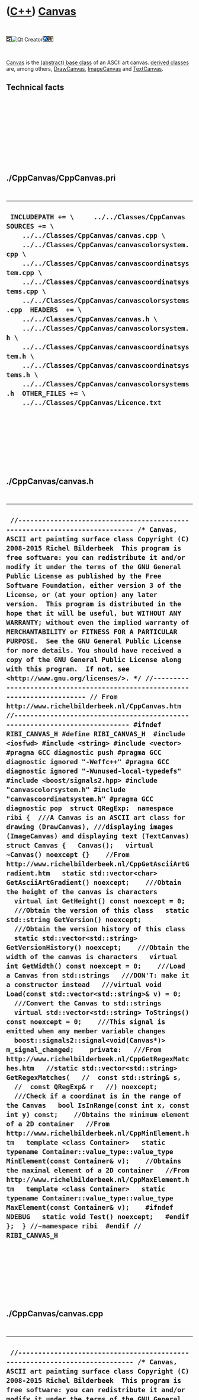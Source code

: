 



 

 

 

 

 

([C++](Cpp.htm)) [Canvas](CppCanvas.htm)
========================================

 

![STL](PicStl.png)![Qt
Creator](PicQtCreator.png)![Lubuntu](PicLubuntu.png)![Windows](PicWindows.png)

 

[Canvas](CppCanvas.htm) is the [(abstract) base
class](CppAbstractBaseClass.htm) of an ASCII art canvas. [derived
classes](CppDerivedClass.htm) are, among others,
[DrawCanvas](CppDrawCanvas.htm), [ImageCanvas](CppImageCanvas.htm) and
[TextCanvas](CppTextCanvas.htm).

Technical facts
---------------

 

 

 

 

 

 

./CppCanvas/CppCanvas.pri
-------------------------

 

  ----------------------------------------------------------------------------------------------------------------------------------------------------------------------------------------------------------------------------------------------------------------------------------------------------------------------------------------------------------------------------------------------------------------------------------------------------------------------------------------------------------------------------------------------------------------------------------------------------------------------------------------------------------------
  ` INCLUDEPATH += \     ../../Classes/CppCanvas  SOURCES += \     ../../Classes/CppCanvas/canvas.cpp \     ../../Classes/CppCanvas/canvascolorsystem.cpp \     ../../Classes/CppCanvas/canvascoordinatsystem.cpp \     ../../Classes/CppCanvas/canvascoordinatsystems.cpp \     ../../Classes/CppCanvas/canvascolorsystems.cpp  HEADERS  += \     ../../Classes/CppCanvas/canvas.h \     ../../Classes/CppCanvas/canvascolorsystem.h \     ../../Classes/CppCanvas/canvascoordinatsystem.h \     ../../Classes/CppCanvas/canvascoordinatsystems.h \     ../../Classes/CppCanvas/canvascolorsystems.h  OTHER_FILES += \     ../../Classes/CppCanvas/Licence.txt`
  ----------------------------------------------------------------------------------------------------------------------------------------------------------------------------------------------------------------------------------------------------------------------------------------------------------------------------------------------------------------------------------------------------------------------------------------------------------------------------------------------------------------------------------------------------------------------------------------------------------------------------------------------------------------

 

 

 

 

 

./CppCanvas/canvas.h
--------------------

 

  -------------------------------------------------------------------------------------------------------------------------------------------------------------------------------------------------------------------------------------------------------------------------------------------------------------------------------------------------------------------------------------------------------------------------------------------------------------------------------------------------------------------------------------------------------------------------------------------------------------------------------------------------------------------------------------------------------------------------------------------------------------------------------------------------------------------------------------------------------------------------------------------------------------------------------------------------------------------------------------------------------------------------------------------------------------------------------------------------------------------------------------------------------------------------------------------------------------------------------------------------------------------------------------------------------------------------------------------------------------------------------------------------------------------------------------------------------------------------------------------------------------------------------------------------------------------------------------------------------------------------------------------------------------------------------------------------------------------------------------------------------------------------------------------------------------------------------------------------------------------------------------------------------------------------------------------------------------------------------------------------------------------------------------------------------------------------------------------------------------------------------------------------------------------------------------------------------------------------------------------------------------------------------------------------------------------------------------------------------------------------------------------------------------------------------------------------------------------------------------------------------------------------------------------------------------------------------------------------------------------------------------------------------------------------------------------------------------------------------------------------------------------------------------------------------------------------------------------------------------------------------------------------------------------------------------------------------------------------------------------------------------------------------------------------------------------------------------------------------------------------------------------------------------------------------------------------------------------------------------------------------------------------------------------------------------------------------------------------------------------------------------------------------------------------------------------
  ` //--------------------------------------------------------------------------- /* Canvas, ASCII art painting surface class Copyright (C) 2008-2015 Richel Bilderbeek  This program is free software: you can redistribute it and/or modify it under the terms of the GNU General Public License as published by the Free Software Foundation, either version 3 of the License, or (at your option) any later version.  This program is distributed in the hope that it will be useful, but WITHOUT ANY WARRANTY; without even the implied warranty of MERCHANTABILITY or FITNESS FOR A PARTICULAR PURPOSE.  See the GNU General Public License for more details. You should have received a copy of the GNU General Public License along with this program.  If not, see <http://www.gnu.org/licenses/>. */ //--------------------------------------------------------------------------- // From http://www.richelbilderbeek.nl/CppCanvas.htm //--------------------------------------------------------------------------- #ifndef RIBI_CANVAS_H #define RIBI_CANVAS_H  #include <iosfwd> #include <string> #include <vector>  #pragma GCC diagnostic push #pragma GCC diagnostic ignored "-Weffc++" #pragma GCC diagnostic ignored "-Wunused-local-typedefs" #include <boost/signals2.hpp> #include "canvascolorsystem.h" #include "canvascoordinatsystem.h" #pragma GCC diagnostic pop  struct QRegExp;  namespace ribi {  ///A Canvas is an ASCII art class for drawing (DrawCanvas), ///displaying images (ImageCanvas) and displaying text (TextCanvas) struct Canvas {   Canvas();   virtual ~Canvas() noexcept {}    //From http://www.richelbilderbeek.nl/CppGetAsciiArtGradient.htm   static std::vector<char> GetAsciiArtGradient() noexcept;    ///Obtain the height of the canvas is characters   virtual int GetHeight() const noexcept = 0;    ///Obtain the version of this class   static std::string GetVersion() noexcept;    ///Obtain the version history of this class   static std::vector<std::string> GetVersionHistory() noexcept;    ///Obtain the width of the canvas is characters   virtual int GetWidth() const noexcept = 0;    ///Load a Canvas from std::strings   ///DON'T: make it a constructor instead   ///virtual void Load(const std::vector<std::string>& v) = 0;    ///Convert the Canvas to std::strings   virtual std::vector<std::string> ToStrings() const noexcept = 0;    ///This signal is emitted when any member variable changes   boost::signals2::signal<void(Canvas*)> m_signal_changed;    private:   ///From http://www.richelbilderbeek.nl/CppGetRegexMatches.htm   //static std::vector<std::string> GetRegexMatches(   //  const std::string& s,   //  const QRegExp& r   //) noexcept;    ///Check if a coordinat is in the range of the Canvas   bool IsInRange(const int x, const int y) const;    //Obtains the minimum element of a 2D container   //From http://www.richelbilderbeek.nl/CppMinElement.htm   template <class Container>   static typename Container::value_type::value_type MinElement(const Container& v);    //Obtains the maximal element of a 2D container   //From http://www.richelbilderbeek.nl/CppMaxElement.htm   template <class Container>   static typename Container::value_type::value_type MaxElement(const Container& v);    #ifndef NDEBUG   static void Test() noexcept;   #endif };  } //~namespace ribi  #endif // RIBI_CANVAS_H`
  -------------------------------------------------------------------------------------------------------------------------------------------------------------------------------------------------------------------------------------------------------------------------------------------------------------------------------------------------------------------------------------------------------------------------------------------------------------------------------------------------------------------------------------------------------------------------------------------------------------------------------------------------------------------------------------------------------------------------------------------------------------------------------------------------------------------------------------------------------------------------------------------------------------------------------------------------------------------------------------------------------------------------------------------------------------------------------------------------------------------------------------------------------------------------------------------------------------------------------------------------------------------------------------------------------------------------------------------------------------------------------------------------------------------------------------------------------------------------------------------------------------------------------------------------------------------------------------------------------------------------------------------------------------------------------------------------------------------------------------------------------------------------------------------------------------------------------------------------------------------------------------------------------------------------------------------------------------------------------------------------------------------------------------------------------------------------------------------------------------------------------------------------------------------------------------------------------------------------------------------------------------------------------------------------------------------------------------------------------------------------------------------------------------------------------------------------------------------------------------------------------------------------------------------------------------------------------------------------------------------------------------------------------------------------------------------------------------------------------------------------------------------------------------------------------------------------------------------------------------------------------------------------------------------------------------------------------------------------------------------------------------------------------------------------------------------------------------------------------------------------------------------------------------------------------------------------------------------------------------------------------------------------------------------------------------------------------------------------------------------------------------------------------------------------------------------

 

 

 

 

 

./CppCanvas/canvas.cpp
----------------------

 

  ------------------------------------------------------------------------------------------------------------------------------------------------------------------------------------------------------------------------------------------------------------------------------------------------------------------------------------------------------------------------------------------------------------------------------------------------------------------------------------------------------------------------------------------------------------------------------------------------------------------------------------------------------------------------------------------------------------------------------------------------------------------------------------------------------------------------------------------------------------------------------------------------------------------------------------------------------------------------------------------------------------------------------------------------------------------------------------------------------------------------------------------------------------------------------------------------------------------------------------------------------------------------------------------------------------------------------------------------------------------------------------------------------------------------------------------------------------------------------------------------------------------------------------------------------------------------------------------------------------------------------------------------------------------------------------------------------------------------------------------------------------------------------------------------------------------------------------------------------------------------------------------------------------------------------------------------------------------------------------------------------------------------------------------------------------------------------------------------------------------------------------------------------------------------------------------------------------------------------------------------------------------------------------------------------------------------------------------------------------------------------------------------------------------------------------------------------------------------------------------------------------------------------------------------------------------------------------------------------------------------------------------------------------------------------------------------------------------------------------------------------------------------------------------------------------------------------------------------------------------------------------------------------------------------------------------------------------------------------------------------------------------------------------------------------------------------------------------------------------------------------------------------------------------------------------------------------------------------------------------------------------------------------------------------------------------------------------------------------------------------------------------------------------------------------------------------------------------------------------------------------------------------------------------------------------------------------------------------------------------------------------------------------------------------------------------------------------------------------------------------------
  ``  //--------------------------------------------------------------------------- /* Canvas, ASCII art painting surface class Copyright (C) 2008-2015 Richel Bilderbeek  This program is free software: you can redistribute it and/or modify it under the terms of the GNU General Public License as published by the Free Software Foundation, either version 3 of the License, or (at your option) any later version.  This program is distributed in the hope that it will be useful, but WITHOUT ANY WARRANTY; without even the implied warranty of MERCHANTABILITY or FITNESS FOR A PARTICULAR PURPOSE.  See the GNU General Public License for more details. You should have received a copy of the GNU General Public License along with this program.  If not, see <http://www.gnu.org/licenses/>. */ //--------------------------------------------------------------------------- // From http://www.richelbilderbeek.nl/CppCanvas.htm //--------------------------------------------------------------------------- #include "canvas.h"  #include <iostream> #include <cassert> #include <cmath> #include <algorithm> #include <functional> #include <iterator>  #pragma GCC diagnostic push #pragma GCC diagnostic ignored "-Weffc++" #pragma GCC diagnostic ignored "-Wunused-local-typedefs" #pragma GCC diagnostic ignored "-Wunused-but-set-parameter" #include <boost/math/constants/constants.hpp> #include <boost/algorithm/string/split.hpp>  #include <QString> #include <QRegExp>  #include "canvascolorsystems.h" #include "canvascoordinatsystems.h" #include "fileio.h" #include "trace.h"  #pragma GCC diagnostic pop  ribi::Canvas::Canvas()   : m_signal_changed{} {  }  std::vector<char> ribi::Canvas::GetAsciiArtGradient() noexcept {   return { 'M','N','m','d','h','y','s','o','+','/',':','-','.','`',' ' }; }  std::string ribi::Canvas::GetVersion() noexcept {   return "1.0"; }  std::vector<std::string> ribi::Canvas::GetVersionHistory() noexcept {   return {     "2014-01-10: version 1.0: initial version, split up from DrawCanvas"   }; }  template <class Container> typename Container::value_type::value_type ribi::Canvas::MinElement(const Container& v) {   assert(v.empty() == false && "Container must have a size");   //Obtain an initial lowest value   typename Container::value_type::value_type minValue     = *(std::min_element(v[0].begin(),v[0].end()));    //Set the iterators   const typename Container::const_iterator rowEnd = v.end();   typename Container::const_iterator row = v.begin();   ++row; //Move to the next position, as index 0 is already read from    for ( ; row != rowEnd; ++row) //row is already initialized   {     const typename Container::value_type::value_type localMinVal       = *(std::min_element(row->begin(),row->end()));     if (localMinVal < minValue) minValue = localMinVal;   }   return minValue; }  template <class Container> typename Container::value_type::value_type ribi::Canvas::MaxElement(const Container& v) {   assert(v.empty() == false && "Container must have a size");    //Obtain an initial heighest value   typename Container::value_type::value_type maxValue     = *(std::max_element(v[0].begin(),v[0].end()));    //Set the iterators   const typename Container::const_iterator rowEnd = v.end();   typename Container::const_iterator row = v.begin();   ++row; //Move to the next position, as index 0 is already read from   for ( ; row != rowEnd; ++row) //row is already initialized   {     const typename Container::value_type::value_type localMaxVal       = *(std::max_element(row->begin(),row->end()));     if (localMaxVal > maxValue) maxValue = localMaxVal;   }   return maxValue; } ``
  ------------------------------------------------------------------------------------------------------------------------------------------------------------------------------------------------------------------------------------------------------------------------------------------------------------------------------------------------------------------------------------------------------------------------------------------------------------------------------------------------------------------------------------------------------------------------------------------------------------------------------------------------------------------------------------------------------------------------------------------------------------------------------------------------------------------------------------------------------------------------------------------------------------------------------------------------------------------------------------------------------------------------------------------------------------------------------------------------------------------------------------------------------------------------------------------------------------------------------------------------------------------------------------------------------------------------------------------------------------------------------------------------------------------------------------------------------------------------------------------------------------------------------------------------------------------------------------------------------------------------------------------------------------------------------------------------------------------------------------------------------------------------------------------------------------------------------------------------------------------------------------------------------------------------------------------------------------------------------------------------------------------------------------------------------------------------------------------------------------------------------------------------------------------------------------------------------------------------------------------------------------------------------------------------------------------------------------------------------------------------------------------------------------------------------------------------------------------------------------------------------------------------------------------------------------------------------------------------------------------------------------------------------------------------------------------------------------------------------------------------------------------------------------------------------------------------------------------------------------------------------------------------------------------------------------------------------------------------------------------------------------------------------------------------------------------------------------------------------------------------------------------------------------------------------------------------------------------------------------------------------------------------------------------------------------------------------------------------------------------------------------------------------------------------------------------------------------------------------------------------------------------------------------------------------------------------------------------------------------------------------------------------------------------------------------------------------------------------------------------------------

 

 

 

 

 

./CppCanvas/canvascolorsystem.h
-------------------------------

 

  -----------------------------------------------------------------------------------------------------------------------------------------------------------------------------------------------------------------------------------------------------------------------------------------------------------------------------------------------------------------------------
  ` #ifndef RIBI_CANVASCOLORSYSTEM_H #define RIBI_CANVASCOLORSYSTEM_H  namespace ribi {  ///The color system used to draw on a Canvas: ///- normal: full/drawn is displayed by M ///- invert: empty/non-drawn is displayed by M enum class CanvasColorSystem {   normal,   invert,    n_types //Used for testing };  } //~namespace ribi  #endif // RIBI_CANVASCOLORSYSTEM_H`
  -----------------------------------------------------------------------------------------------------------------------------------------------------------------------------------------------------------------------------------------------------------------------------------------------------------------------------------------------------------------------------

 

 

 

 

 

./CppCanvas/canvascolorsystem.cpp
---------------------------------

 

  -----------------------------------
  ` #include "canvascolorsystem.h"`
  -----------------------------------

 

 

 

 

 

./CppCanvas/canvascolorsystems.h
--------------------------------

 

  -------------------------------------------------------------------------------------------------------------------------------------------------------------------------------------------------------------------------------------------------------------------------------------------------------------------------------------------------------------------------------------------------------------------------------------------------------------------------------------------------------------------------------------------------------------------------------------------------------------------------------------------------------------------------------------------------------------------------------------------------------------------------------------------------------------------------------------------------------------
  ` #ifndef RIBI_CANVASCOLORSYSTEMS_H #define RIBI_CANVASCOLORSYSTEMS_H  #include <string> #include <vector>  #include "canvascolorsystem.h"  #pragma GCC diagnostic push #pragma GCC diagnostic ignored "-Weffc++" #pragma GCC diagnostic ignored "-Wunused-local-typedefs" #include <boost/bimap.hpp> #pragma GCC diagnostic pop  namespace ribi {  struct CanvasColorSystems {   CanvasColorSystems();    std::vector<CanvasColorSystem> GetAll() const noexcept;   std::string ToStr(const CanvasColorSystem s) const noexcept;   CanvasColorSystem ToType(const std::string& s) const;    private:   static boost::bimap<CanvasColorSystem,std::string> m_map;   static boost::bimap<CanvasColorSystem,std::string> CreateMap();    #ifndef NDEBUG   static void Test() noexcept;   #endif };  } //~namespace ribi  #endif // RIBI_CANVASCOLORSYSTEMS_H`
  -------------------------------------------------------------------------------------------------------------------------------------------------------------------------------------------------------------------------------------------------------------------------------------------------------------------------------------------------------------------------------------------------------------------------------------------------------------------------------------------------------------------------------------------------------------------------------------------------------------------------------------------------------------------------------------------------------------------------------------------------------------------------------------------------------------------------------------------------------------

 

 

 

 

 

./CppCanvas/canvascolorsystems.cpp
----------------------------------

 

  -------------------------------------------------------------------------------------------------------------------------------------------------------------------------------------------------------------------------------------------------------------------------------------------------------------------------------------------------------------------------------------------------------------------------------------------------------------------------------------------------------------------------------------------------------------------------------------------------------------------------------------------------------------------------------------------------------------------------------------------------------------------------------------------------------------------------------------------------------------------------------------------------------------------------------------------------------------------------------------------------------------------------------------------------------------------------------------------------------------------------------------------------------------------------------------------------------------------------------------------------------------------------------------------------------------------------------------------------------------------------------------------------------------------------------------------------------------------------------------------------------------------------------------------------------------------------------------------------------------------------------------------------------------------------------------------------------------------------------------------------------------------------------------------------------------------------------------------------------------------------------------------------------------------------------------------------------------------------------------------------------------------------------------------------------------------------------------------------------------------------------------------------------------------------------
  ` #include "canvascolorsystems.h"  #include <cassert>  #include "testtimer.h" #include "trace.h"  boost::bimap<ribi::CanvasColorSystem,std::string> ribi::CanvasColorSystems::m_map;  ribi::CanvasColorSystems::CanvasColorSystems() {   #ifndef NDEBUG   Test();   #endif }  boost::bimap<ribi::CanvasColorSystem,std::string> ribi::CanvasColorSystems::CreateMap() {   boost::bimap<CanvasColorSystem,std::string> m;   m.insert(boost::bimap<CanvasColorSystem,std::string>::value_type(     CanvasColorSystem::invert,"invert"));   m.insert(boost::bimap<CanvasColorSystem,std::string>::value_type(     CanvasColorSystem::normal,"normal"));   return m; }  std::vector<ribi::CanvasColorSystem> ribi::CanvasColorSystems::GetAll() const noexcept {   const std::vector<CanvasColorSystem> v {     CanvasColorSystem::invert,     CanvasColorSystem::normal   };   assert(static_cast<int>(v.size()) == static_cast<int>(CanvasColorSystem::n_types));   return v; }  #ifndef NDEBUG void ribi::CanvasColorSystems::Test() noexcept {   {     static bool is_tested{false};     if (is_tested) return;     is_tested = true;   }   const TestTimer test_timer(__func__,__FILE__,1.0);   const std::vector<CanvasColorSystem> v = CanvasColorSystems().GetAll();   const std::size_t sz = v.size();   for (std::size_t i=0; i!=sz; ++i)   {     assert(i < v.size());     const CanvasColorSystem t = v[i];     const std::string s = CanvasColorSystems().ToStr(t);     assert(!s.empty());     const CanvasColorSystem u = CanvasColorSystems().ToType(s);     assert(u == t);   } } #endif  std::string ribi::CanvasColorSystems::ToStr(const CanvasColorSystem type) const noexcept {   if (m_map.left.empty()) m_map = CreateMap();   assert(!m_map.left.empty());   assert(m_map.left.count(type));   const std::string s = m_map.left.find(type)->second;   return s; }  ribi::CanvasColorSystem ribi::CanvasColorSystems::ToType(const std::string& s) const {   if (m_map.right.empty()) m_map = CreateMap();   assert(!m_map.right.empty());   assert(m_map.right.count(s) == 1);   const CanvasColorSystem t = m_map.right.find(s)->second;   return t; }`
  -------------------------------------------------------------------------------------------------------------------------------------------------------------------------------------------------------------------------------------------------------------------------------------------------------------------------------------------------------------------------------------------------------------------------------------------------------------------------------------------------------------------------------------------------------------------------------------------------------------------------------------------------------------------------------------------------------------------------------------------------------------------------------------------------------------------------------------------------------------------------------------------------------------------------------------------------------------------------------------------------------------------------------------------------------------------------------------------------------------------------------------------------------------------------------------------------------------------------------------------------------------------------------------------------------------------------------------------------------------------------------------------------------------------------------------------------------------------------------------------------------------------------------------------------------------------------------------------------------------------------------------------------------------------------------------------------------------------------------------------------------------------------------------------------------------------------------------------------------------------------------------------------------------------------------------------------------------------------------------------------------------------------------------------------------------------------------------------------------------------------------------------------------------------------------

 

 

 

 

 

./CppCanvas/canvascoordinatsystem.h
-----------------------------------

 

  --------------------------------------------------------------------------------------------------------------------------------------------------------------------------------------------------------------------------------------------------------------------------------------------------------------------------------------------------------------------------------------------------------------------------------------------------------------------------------
  ` #ifndef RIBI_CANVASCOORDINATSYSTEM_H #define RIBI_CANVASCOORDINATSYSTEM_H  namespace ribi {  ///The coordinat system used in displayal: ///- screen: origin is at top-left of the screen ///- graph: origin is at bottom-left of the screen enum class CanvasCoordinatSystem {   graph,   screen,    n_types //Used for testing };  ///View canvascoordinatsystem.h for functions to work with this enum class  } //~namespace ribi  #endif // RIBI_CANVASCOORDINATSYSTEM_H`
  --------------------------------------------------------------------------------------------------------------------------------------------------------------------------------------------------------------------------------------------------------------------------------------------------------------------------------------------------------------------------------------------------------------------------------------------------------------------------------

 

 

 

 

 

./CppCanvas/canvascoordinatsystem.cpp
-------------------------------------

 

  ---------------------------------------
  ` #include "canvascoordinatsystem.h"`
  ---------------------------------------

 

 

 

 

 

./CppCanvas/canvascoordinatsystems.h
------------------------------------

 

  ----------------------------------------------------------------------------------------------------------------------------------------------------------------------------------------------------------------------------------------------------------------------------------------------------------------------------------------------------------------------------------------------------------------------------------------------------------------------------------------------------------------------------------------------------------------------------------------------------------------------------------------------------------------------------------------------------------------------------------------------------------------------------------------------------------------------------------------------------------------------------------------------------------
  ` #ifndef RIBI_CANVASCOORDINATSYSTEMS_H #define RIBI_CANVASCOORDINATSYSTEMS_H  #include <string> #include <vector>   #pragma GCC diagnostic push #pragma GCC diagnostic ignored "-Weffc++" #pragma GCC diagnostic ignored "-Wunused-local-typedefs" #include <boost/bimap.hpp>  #include "canvascoordinatsystem.h" #pragma GCC diagnostic pop  namespace ribi {  struct CanvasCoordinatSystems {   CanvasCoordinatSystems();    std::vector<CanvasCoordinatSystem> GetAll() const noexcept;   std::string ToStr(const CanvasCoordinatSystem s) const noexcept;   CanvasCoordinatSystem ToType(const std::string& s) const;    private:   static boost::bimap<CanvasCoordinatSystem,std::string> m_map;   static boost::bimap<CanvasCoordinatSystem,std::string> CreateMap();    #ifndef NDEBUG   static void Test() noexcept;   #endif };  } //~namespace ribi  #endif // RIBI_CANVASCOORDINATSYSTEMS_H`
  ----------------------------------------------------------------------------------------------------------------------------------------------------------------------------------------------------------------------------------------------------------------------------------------------------------------------------------------------------------------------------------------------------------------------------------------------------------------------------------------------------------------------------------------------------------------------------------------------------------------------------------------------------------------------------------------------------------------------------------------------------------------------------------------------------------------------------------------------------------------------------------------------------------

 

 

 

 

 

./CppCanvas/canvascoordinatsystems.cpp
--------------------------------------

 

  -----------------------------------------------------------------------------------------------------------------------------------------------------------------------------------------------------------------------------------------------------------------------------------------------------------------------------------------------------------------------------------------------------------------------------------------------------------------------------------------------------------------------------------------------------------------------------------------------------------------------------------------------------------------------------------------------------------------------------------------------------------------------------------------------------------------------------------------------------------------------------------------------------------------------------------------------------------------------------------------------------------------------------------------------------------------------------------------------------------------------------------------------------------------------------------------------------------------------------------------------------------------------------------------------------------------------------------------------------------------------------------------------------------------------------------------------------------------------------------------------------------------------------------------------------------------------------------------------------------------------------------------------------------------------------------------------------------------------------------------------------------------------------------------------------------------------------------------------------------------------------------------------------------------------------------------------------------------------------------------------------------------------------------------------------------------------------------------------------------------------------------------------------------------------------------------------------------------------------------------------------------------------------------------------------
  ` #include "canvascoordinatsystems.h"  #include <cassert>  #include "testtimer.h" #include "trace.h"  boost::bimap<ribi::CanvasCoordinatSystem,std::string> ribi::CanvasCoordinatSystems::m_map;  ribi::CanvasCoordinatSystems::CanvasCoordinatSystems() {   #ifndef NDEBUG   Test();   #endif }  boost::bimap<ribi::CanvasCoordinatSystem,std::string> ribi::CanvasCoordinatSystems::CreateMap() {   boost::bimap<CanvasCoordinatSystem,std::string> m;   m.insert(boost::bimap<CanvasCoordinatSystem,std::string>::value_type(     CanvasCoordinatSystem::graph,"graph"));   m.insert(boost::bimap<CanvasCoordinatSystem,std::string>::value_type(     CanvasCoordinatSystem::screen,"screen"));   return m; }  std::vector<ribi::CanvasCoordinatSystem> ribi::CanvasCoordinatSystems::GetAll() const noexcept {   const std::vector<CanvasCoordinatSystem> v {     CanvasCoordinatSystem::graph,     CanvasCoordinatSystem::screen   };   assert(static_cast<int>(v.size()) == static_cast<int>(CanvasCoordinatSystem::n_types));   return v; }  #ifndef NDEBUG void ribi::CanvasCoordinatSystems::Test() noexcept {   {     static bool is_tested{false};     if (is_tested) return;     is_tested = true;   }   const TestTimer test_timer(__func__,__FILE__,1.0);   const std::vector<CanvasCoordinatSystem> v = CanvasCoordinatSystems().GetAll();   const std::size_t sz = v.size();   for (std::size_t i=0; i!=sz; ++i)   {     assert(i < v.size());     const CanvasCoordinatSystem t = v[i];     const std::string s = CanvasCoordinatSystems().ToStr(t);     assert(!s.empty());     const CanvasCoordinatSystem u = CanvasCoordinatSystems().ToType(s);     assert(u == t);   } } #endif   std::string ribi::CanvasCoordinatSystems::ToStr(const CanvasCoordinatSystem type) const noexcept {   if (m_map.left.empty()) m_map = CreateMap();   assert(!m_map.left.empty());   assert(m_map.left.count(type));   const std::string s = m_map.left.find(type)->second;   return s; }  ribi::CanvasCoordinatSystem ribi::CanvasCoordinatSystems::ToType(const std::string& s) const {   if (m_map.right.empty()) m_map = CreateMap();   assert(!m_map.right.empty());   assert(m_map.right.count(s) == 1);   const CanvasCoordinatSystem t = m_map.right.find(s)->second;   return t; }`
  -----------------------------------------------------------------------------------------------------------------------------------------------------------------------------------------------------------------------------------------------------------------------------------------------------------------------------------------------------------------------------------------------------------------------------------------------------------------------------------------------------------------------------------------------------------------------------------------------------------------------------------------------------------------------------------------------------------------------------------------------------------------------------------------------------------------------------------------------------------------------------------------------------------------------------------------------------------------------------------------------------------------------------------------------------------------------------------------------------------------------------------------------------------------------------------------------------------------------------------------------------------------------------------------------------------------------------------------------------------------------------------------------------------------------------------------------------------------------------------------------------------------------------------------------------------------------------------------------------------------------------------------------------------------------------------------------------------------------------------------------------------------------------------------------------------------------------------------------------------------------------------------------------------------------------------------------------------------------------------------------------------------------------------------------------------------------------------------------------------------------------------------------------------------------------------------------------------------------------------------------------------------------------------------------------

 

 

 

 

 





 

[![Valid XHTML 1.0 Strict](valid-xhtml10.png){width="88"
height="31"}](http://validator.w3.org/check?uri=referer)

This page has been created by the [tool](Tools.htm)
[CodeToHtml](ToolCodeToHtml.htm)
